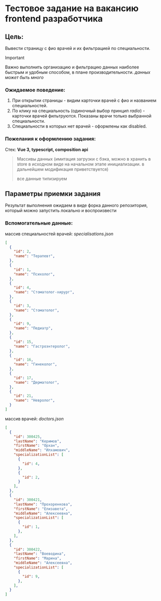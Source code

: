 # Тестовое задание на вакансию frontend разработчика

## Цель: ##
Вывести страницу с фио врачей и их фильтрацией по специальности.

> [!IMPORTANT]
> Важно выполнить организацию и фильтрацию данных наиболее быстрым и удобным способом, в плане производительности.
> *данных может быть много*


### Ожидаемое поведение: ###

1. При открытии страницы - видим карточки врачей с фио и названием специальностей.
2. По клику на специальность (одиночный выбор принцип *radio*) - карточки врачей фильтруются. Показаны врачи только выбранной специальности.
3. Специальности в которых нет врачей - оформлены как disabled.

### Пожелания к оформлению задания: ###

Стек: **Vue 3, typescript, composition api**

> Массивы данных (имитация загрузки с бэка, можно в хранить в store в исходном виде на начальном этапе инициализации. в дальнейшем модификация приветствуется)
>
> все данные типизируем

## Параметры приемки задания ##

Результат выполнения ожидаем в виде форка данного репозитория, который можно запустить локально и воспроизвести



### Вспомогательные данные: ###
массив специальностей врачей: *specialisations.json*
``` json
[
  {
    "id": 2,
    "name": "Терапевт",
  },
  {
    "id": 1,
    "name": "Психолог",
  },
  {
    "id": 4,
    "name": "Стоматолог-хирург",
  },
  {
    "id": 3,
    "name": "Стоматолог",
  },
  {
    "id": 9,
    "name": "Педиатр",
  },
  {
    "id": 15,
    "name": "Гастроэнтеролог",
  },
  {
    "id": 16,
    "name": "Гинеколог",
  },
  {
    "id": 17,
    "name": "Дерматолог",
  },
  {
    "id": 21,
    "name": "Невролог",
  }
]
```

массив врачей: *doctors.json*
``` json
[
  {
    "id": 300425,
    "lastName": "Керимов",
    "firstName": "Орхан",
    "middleName": "Илхамович",
    "specializationList": [
      {
        "id": 4,
      },
      {
        "id": 2,
      }
    ],
  },
  {
    "id": 300421,
    "lastName": "Прохоренкова",
    "firstName": "Елизавета",
    "middleName": "Алексеевна",
    "specializationList": [
      {
        "id": 1,
      },
    ],
  },
  {
    "id": 300422,
    "lastName": "Воеводина",
    "firstName": "Марина",
    "middleName": "Алексеевна",
    "specializationList": [
      {
        "id": 9,
      },
    ],
  }
]
```
